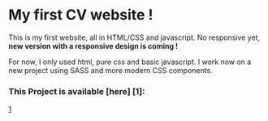 # My first CV website !

This is my first website, all in HTML/CSS and javascript. No responsive yet, __new version with a responsive design is coming !__

For now, I only used html, pure css and basic javascript. I work now on a new project using SASS and more modern CSS components.

### This Project is available [here] [1]: 
[1](http://erwancoubel.tech)
